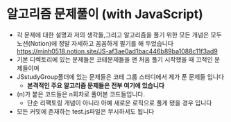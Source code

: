 # 알고리즘 문제풀이 (with JavaScript)

- 각 문제에 대한 설명과 저의 생각들,그리고 알고리즘을 풀기 위한 모든 개념은 모두 노션(Notion)에 정말 자세하고 꼼꼼하게 필기를 해 두었습니다 https://minh0518.notion.site/JS-af3ae0ad1bac446b89ba1088c11f3ad9
- 기본 디렉토리에 있는 문제들은 코테문제들을 맨 처음 풀기 시작했을 때 끄적인 문제들이며
- JSstudyGroup폴더에 있는 문제들은 코테 그룹 스터디에서 제가 푼 문제들 입니다
  - <b>본격적인 주요 알고리즘 문제들은 전부 여기에 있습니다</b>
- (n)가 붙은 코드들은 n회차로 풀어본 코드들입니다. 
  - 단순 리팩토링 개념이 아니라 아예 새로운 로직으로 풀게 됐을 경우 입니다
- 모든 커밋에 존재하는 test.js파일은 무시하셔도 됩니다



